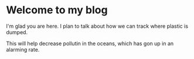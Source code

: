 # Welcome to my blog

I'm glad you are here. I plan to talk about how we can track where plastic is dumped.

This will help decrease pollutin in the oceans, which has gon up in an alarming rate. 
